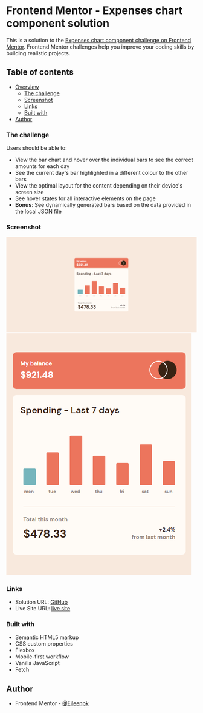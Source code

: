# Frontend Mentor - Expenses chart component solution

This is a solution to the [Expenses chart component challenge on Frontend Mentor](https://www.frontendmentor.io/challenges/expenses-chart-component-e7yJBUdjwt). Frontend Mentor challenges help you improve your coding skills by building realistic projects. 

## Table of contents

- [Overview](#overview)
  - [The challenge](#the-challenge)
  - [Screenshot](#screenshot)
  - [Links](#links)
  - [Built with](#built-with)
- [Author](#author)


### The challenge

Users should be able to:

- View the bar chart and hover over the individual bars to see the correct amounts for each day
- See the current day's bar highlighted in a different colour to the other bars
- View the optimal layout for the content depending on their device's screen size
- See hover states for all interactive elements on the page
- **Bonus**: See dynamically generated bars based on the data provided in the local JSON file

### Screenshot

![screen shot of full screen webpage](https://github.com/Eileenpk/Expenses-chart-component/blob/main/images/Screenshot-full-website.png)
![screen shot of mobile webpage](https://github.com/Eileenpk/Expenses-chart-component/blob/main/images/Screenshot-mobile.png)

### Links

- Solution URL: [GitHub](https://github.com/Eileenpk/Expenses-chart-component)
- Live Site URL: [live site]( https://eileenpk.github.io/Expenses-chart-component/)

### Built with

- Semantic HTML5 markup
- CSS custom properties
- Flexbox
- Mobile-first workflow
- Vanilla JavaScript
- Fetch

## Author

- Frontend Mentor - [@Eileenpk](https://www.frontendmentor.io/profile/Eileenpk)
